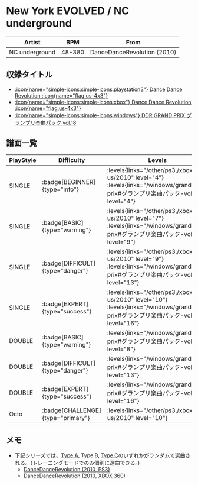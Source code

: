 # New York EVOLVED / NC underground

|Artist|BPM|From|
|------|---|----|
|NC underground|48-380|DanceDanceRevolution (2010)|

## 収録タイトル

- [:icon{name="simple-icons:simple-icons:playstation3"} Dance Dance Revolution :icon{name="flag:us-4x3"}](/other/ps3)
- [:icon{name="simple-icons:simple-icons:xbox"} Dance Dance Revolution :icon{name="flag:us-4x3"}](/xbox360-us/2010)
- [:icon{name="simple-icons:simple-icons:windows"} DDR GRAND PRIX グランプリ楽曲パック vol.18](/windows/grand-prix#グランプリ楽曲パック-vol18)

## 譜面一覧

|PlayStyle|Difficulty|Levels|Notes|Movie|
|---------|----------|------|-----|-----|
|SINGLE| :badge[BEGINNER]{type="info"}| :levels{links="/other/ps3,/xbox360-us/2010" level="4"} :levels{links="/windows/grand-prix#グランプリ楽曲パック-vol18" level="4"}|126/11||
|SINGLE| :badge[BASIC]{type="warning"}| :levels{links="/other/ps3,/xbox360-us/2010" level="7"} :levels{links="/windows/grand-prix#グランプリ楽曲パック-vol18" level="9"}|259/15||
|SINGLE| :badge[DIFFICULT]{type="danger"}| :levels{links="/other/ps3,/xbox360-us/2010" level="9"} :levels{links="/windows/grand-prix#グランプリ楽曲パック-vol18" level="13"}|430/18||
|SINGLE| :badge[EXPERT]{type="success"}| :levels{links="/other/ps3,/xbox360-us/2010" level="10"} :levels{links="/windows/grand-prix#グランプリ楽曲パック-vol18" level="16"}|561/23||
|DOUBLE| :badge[BASIC]{type="warning"}| :levels{links="/windows/grand-prix#グランプリ楽曲パック-vol18" level="8"}|249/19||
|DOUBLE| :badge[DIFFICULT]{type="danger"}| :levels{links="/windows/grand-prix#グランプリ楽曲パック-vol18" level="13"}|392/16||
|DOUBLE| :badge[EXPERT]{type="success"}| :levels{links="/windows/grand-prix#グランプリ楽曲パック-vol18" level="16"}|541/14||
|Octo| :badge[CHALLENGE]{type="primary"}| :levels{links="/other/ps3,/xbox360-us/2010" level="10"}|||

## メモ

- 下記シリーズでは、[Type A](/other/ps3/new-york-evolved-type-a), Type B, [Type C](/other/ps3/new-york-evolved-type-c)のいずれかがランダムで選曲される。(トレーニングモードでのみ個別に選曲できる。)
  - [DanceDanceRevolution (2010, PS3)](/other/ps3)
  - [DanceDanceRevolution (2010, XBOX 360)](/xbox360-us/2010)
